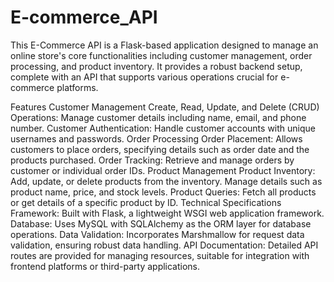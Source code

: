 # E-commerce_API

This E-Commerce API is a Flask-based application designed to manage an online store's core functionalities including customer management, order processing, and product inventory. It provides a robust backend setup, complete with an API that supports various operations crucial for e-commerce platforms.

Features
Customer Management
Create, Read, Update, and Delete (CRUD) Operations: Manage customer details including name, email, and phone number.
Customer Authentication: Handle customer accounts with unique usernames and passwords.
Order Processing
Order Placement: Allows customers to place orders, specifying details such as order date and the products purchased.
Order Tracking: Retrieve and manage orders by customer or individual order IDs.
Product Management
Product Inventory: Add, update, or delete products from the inventory. Manage details such as product name, price, and stock levels.
Product Queries: Fetch all products or get details of a specific product by ID.
Technical Specifications
Framework: Built with Flask, a lightweight WSGI web application framework.
Database: Uses MySQL with SQLAlchemy as the ORM layer for database operations.
Data Validation: Incorporates Marshmallow for request data validation, ensuring robust data handling.
API Documentation: Detailed API routes are provided for managing resources, suitable for integration with frontend platforms or third-party applications.
